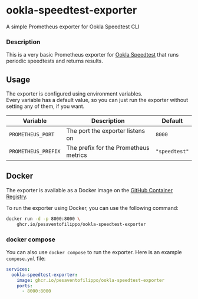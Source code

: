 # ookla-speedtest-exporter
A simple Prometheus exporter for Ookla Speedtest CLI

### Description
This is a very basic Prometheus exporter for [Ookla Speedtest](https://www.speedtest.net/apps/cli) that runs periodic speedtests and returns results.  

## Usage
The exporter is configured using environment variables.  
Every variable has a default value, so you can just run the exporter without setting any of them, if you want.

| Variable            | Description                                            | Default       |
|---------------------|--------------------------------------------------------|---------------|
| `PROMETHEUS_PORT`   | The port the exporter listens on                       | `8000`        |
| `PROMETHEUS_PREFIX` | The prefix for the Prometheus metrics                  | `"speedtest"` |

## Docker
The exporter is available as a Docker image on the [GitHub Container Registry](https://ghcr.io/pesaventofilippo/ookla-speedtest-exporter).

To run the exporter using Docker, you can use the following command:
```bash
docker run -d -p 8000:8000 \
    ghcr.io/pesaventofilippo/ookla-speedtest-exporter
```

### docker compose
You can also use `docker compose` to run the exporter.
Here is an example `compose.yml` file:
```yaml
services:
  ookla-speedtest-exporter:
    image: ghcr.io/pesaventofilippo/ookla-speedtest-exporter
    ports:
      - 8000:8000
```
